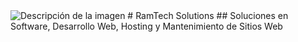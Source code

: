 <image src="/Linkedin_Banner" alt="Descripción de la imagen">
# RamTech Solutions
## Soluciones en Software, Desarrollo Web, Hosting y Mantenimiento de Sitios Web
